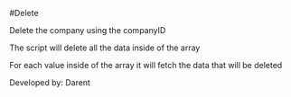 #Delete

Delete the company using the companyID

The script will delete all the data inside of the array 

For each value inside of the array it will fetch the data that will be deleted 

Developed by: Darent

